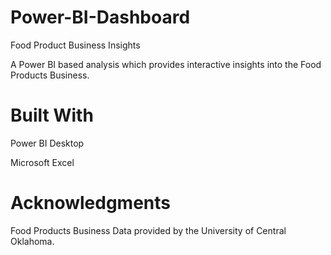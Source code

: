 # Power-BI-Dashboard
Food Product Business Insights


A Power BI based analysis which provides interactive insights into the Food Products Business.



# Built With
Power BI Desktop

Microsoft Excel


# Acknowledgments
Food Products Business Data provided by the University of Central Oklahoma.

